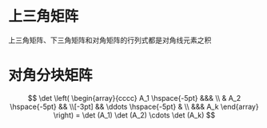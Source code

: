 # 上三角矩阵
上三角矩阵、下三角矩阵和对角矩阵的行列式都是对角线元素之积
# 对角分块矩阵
$$
\det \left( \begin{array}{cccc} A_1 \hspace{-5pt} &&& \\ & A_2 \hspace{-5pt} && \\[-3pt] && \ddots \hspace{-5pt} & \\ &&& A_k \end{array} \right) = \det (A_1) \det (A_2) \cdots \det (A_k)
$$